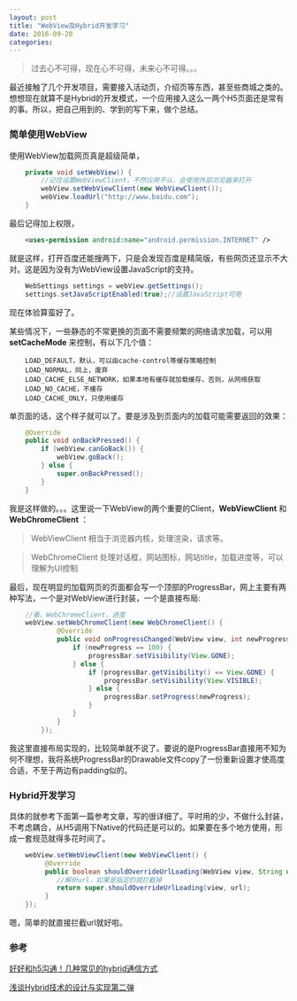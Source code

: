 ```yaml
---
layout: post
title: "WebView及Hybrid开发学习"
date: 2016-09-20
categories:
---
```


>过去心不可得，现在心不可得，未来心不可得。。。

最近接触了几个开发项目，需要接入活动页，介绍页等东西，甚至些商城之类的。想想现在就算不是Hybrid的开发模式，一个应用接入这么一两个H5页面还是常有的事。所以，把自己用到的、学到的写下来，做个总结。

### 简单使用WebView

使用WebView加载网页真是超级简单，

```java
	private void setWebView() {
		//记住设置WebViewClient，不然应用不认，会使用外部浏览器来打开
        webView.setWebViewClient(new WebViewClient());
        webView.loadUrl("http://www.baidu.com");
    }
```

最后记得加上权限，

```xml
	<uses-permission android:name="android.permission.INTERNET" />
```

就是这样，打开百度还能搜两下，只是会发现百度是精简版，有些网页还显示不大对。这是因为没有为WebView设置JavaScript的支持。

```java
	WebSettings settings = webView.getSettings();
    settings.setJavaScriptEnabled(true);//设置JavaScript可用
```

现在体验算蛮好了。

某些情况下，一些静态的不常更换的页面不需要频繁的网络请求加载，可以用 **setCacheMode** 来控制，有以下几个值：

```
	LOAD_DEFAULT，默认，可以由cache-control等缓存策略控制
	LOAD_NORMAL，同上，废弃
	LOAD_CACHE_ELSE_NETWORK，如果本地有缓存就加载缓存，否则，从网络获取
	LOAD_NO_CACHE，不缓存
	LOAD_CACHE_ONLY，只使用缓存
```

单页面的话，这个样子就可以了。要是涉及到页面内的加载可能需要返回的效果：

```java
	@Override
    public void onBackPressed() {
        if (webView.canGoBack()) {
            webView.goBack();
        } else {
            super.onBackPressed();
        }
    }
```

我是这样做的。。。这里说一下WebView的两个重要的Client，**WebViewClient** 和 **WebChromeClient** ：

> WebViewClient 相当于浏览器内核，处理渲染，请求等。

> WebChromeClient 处理对话框，网站图标，网站title，加载进度等，可以理解为UI控制

最后，现在明显的加载网页的页面都会写一个顶部的ProgressBar，网上主要有两种写法，一个是对WebView进行封装，一个是直接布局:

```java
	//看，WebChromeClient，进度
	webView.setWebChromeClient(new WebChromeClient() {
            @Override
            public void onProgressChanged(WebView view, int newProgress) {
                if (newProgress == 100) {
                    progressBar.setVisibility(View.GONE);
                } else {
                    if (progressBar.getVisibility() == View.GONE) {
                        progressBar.setVisibility(View.VISIBLE);
                    } else {
                        progressBar.setProgress(newProgress);
                    }
                }
            }
        });
```

我这里直接布局实现的，比较简单就不说了。要说的是ProgressBar直接用不知为何不理想，我将系统ProgressBar的Drawable文件copy了一份重新设置才使高度合适，不至于两边有padding似的。

### Hybrid开发学习

具体的就参考下面第一篇参考文章，写的很详细了。平时用的少，不做什么封装，不考虑耦合，从H5调用下Native的代码还是可以的。如果要在多个地方使用，形成一套规范就得多花时间了。

```java
	webView.setWebViewClient(new WebViewClient() {
         @Override
         public boolean shouldOverrideUrlLoading(WebView view, String url) {
            //解析url，如果是指定的就拦截掉
            return super.shouldOverrideUrlLoading(view, url);
         }
    });
```

嗯，简单的就直接拦截url就好啦。

### 参考

[好好和h5沟通！几种常见的hybrid通信方式](http://zjutkz.net/2016/04/17/%E5%A5%BD%E5%A5%BD%E5%92%8Ch5%E6%B2%9F%E9%80%9A%EF%BC%81%E5%87%A0%E7%A7%8D%E5%B8%B8%E8%A7%81%E7%9A%84hybrid%E9%80%9A%E4%BF%A1%E6%96%B9%E5%BC%8F/)

[浅谈Hybrid技术的设计与实现第二弹](http://www.cnblogs.com/yexiaochai/p/5524783.html#autoid-8-1-0)